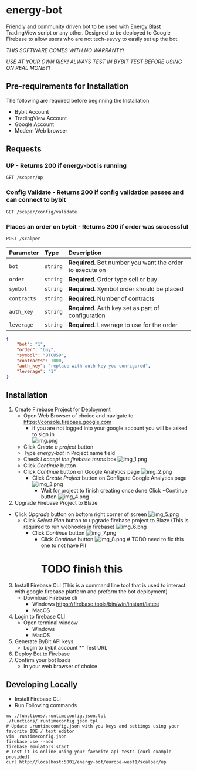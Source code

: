 # energy-bot
Friendly and community driven bot to be used with Energy Blast TradingView script or any other. Designed to be deployed
to Google Firebase to allow users who are not tech-savvy to easily set up the bot.

*THIS SOFTWARE COMES WITH NO WARRANTY!*

*USE AT YOUR OWN RISK! ALWAYS TEST IN BYBIT TEST BEFORE USING ON REAL MONEY!*

## Pre-requirements for Installation

The following are required before beginning the Installation

* Bybit Account
* TradingView Account
* Google Account
* Modern Web browser

## Requests

### UP - Returns 200 if energy-bot is running
```http
GET /scaper/up
```

### Config Validate - Returns 200 if config validation passes and can connect to bybit

```http
GET /scaper/config/validate
```

### Places an order on bybit - Returns 200 if order was successful
```http
POST /scalper
```
| Parameter | Type | Description |
| :--- | :--- | :--- |
| `bot` | `string` | **Required**. Bot number you want the order to execute on |
| `order` | `string` | **Required**. Order type sell or buy |
| `symbol` | `string` | **Required**. Symbol order should be placed |
| `contracts` | `string` | **Required**. Number of contracts |
| `auth_key` | `string` | **Required**. Auth key set as part of configuration |
| `leverage` | `string` | **Required**. Leverage to use for the order |

```json
{
    "bot": "1",
    "order": "buy",
    "symbol": "BTCUSD",
    "contracts": 1000,
    "auth_key": "replace with auth key you configured",
    "leverage": "1"
}
```

## Installation

1. Create Firebase Project for Deployment
   * Open Web Browser of choice and navigate to https://console.firebase.google.com
     * if you are not logged into your google account you will be asked to sign in    
![img.png](doc-imgs/img.png)
    * Click *Create a project* button
    * Type *energy-bot* in Project name field
    * Check *I accept the firebase terms* box
    ![img_1.png](doc-imgs/img_1.png)
    * Click *Continue* button  
   * Click *Continue* button on Google Analytics page
   ![img_2.png](doc-imgs/img_2.png)
     * Click *Create Project* button on Configure Google Analytics page
    ![img_3.png](doc-imgs/img_3.png)
       * Wait for project to finish creating once done Click *Continue button
         ![img_4.png](doc-imgs/img_4.png)
2. Upgrade Firebase Project to Blaze
* Click *Upgrade* button on bottom right corner of screen 
![img_5.png](doc-imgs/img_5.png)
  * Click *Select Plan* button to upgrade firebase project to Blaze (This is required to run webhooks in firebase)
    ![img_6.png](doc-imgs/img_6.png)
    * Click *Continue* button
    ![img_7.png](doc-imgs/img_7.png)
      * Click *Continue* button
    ![img_8.png](doc-imgs/img_8.png) # TODO need to fix this one to not have PII
        # TODO finish this
3. Install Firebase CLI (This is a command line tool that is used to interact with google firebase platform and preform
   the bot deployment)
    * Download Firebase cli
      * Windows https://firebase.tools/bin/win/instant/latest
      * MacOS
4. Login to firebase CLI
   * Open terminal window
     * Windows 
     * MacOS
5. Generate ByBit API keys
   * Login to bybit account
    ** Test URL
6. Deploy Bot to Firebase
7. Confirm your bot loads
    * In your web browser of choice 
    
## Developing Locally

* Install Firebase CLI
* Run Following commands
```shell
mv ./functions/.runtimeconfig.json.tpl ./functions/.runtimeconfig.json.tpl
# Update .runtimeconfig.json with you keys and settings using your favorite IDE / text editor
vim .runtimeconfig.json
firebase use --add
firebase emulators:start
# Test it is online using your favorite api tests (curl example provided)
curl http://localhost:5001/energy-bot/europe-west1/scalper/up
```
